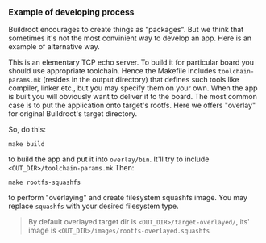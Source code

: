 ### Example of developing process
Buildroot encourages to create things as "packages". But we think that sometimes it's not the most
convinient way to develop an app. Here is an example of alternative way.

This is an elementary TCP echo server. To build it for particular board you should use appropriate
toolchain. Hence the Makefile includes `toolchain-params.mk` (resides in the output directory) that
defines such tools like compiler, linker etc., but you may specify them on your own. When the app
is built you will obviously want to deliver it to the board. The most common case is to put the
application onto target's rootfs. Here we offers "overlay" for original Buildroot's target
directory.

So, do this:
```console
make build
```
to build the app and put it into `overlay/bin`. It'll try to include
`<OUT_DIR>/toolchain-params.mk`
Then:
```console
make rootfs-squashfs
```
to perform "overlaying" and create filesystem squashfs image. You may replace `squashfs` with your
desired filesystem type.
> By default overlayed target dir is `<OUT_DIR>/target-overlayed/`, its' image is
`<OUT_DIR>/images/rootfs-overlayed.squashfs`
